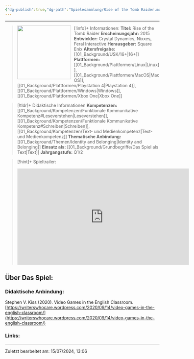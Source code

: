 ```yaml
---
{"dg-publish":true,"dg-path":"Spielesammlung/Rise of the Tomb Raider.md","permalink":"/spielesammlung/rise-of-the-tomb-raider/","noteIcon":"1"}
---
```


---
>[!info]+ Informationen:
><img src="https://assetsio.gnwcdn.com/co1rqa.jpg?width=1200&height=1200&fit=bounds&quality=70&format=jpg&auto=webp" style="float:left;height:175px;padding-right:10px">**Titel:** Rise of the Tomb Raider
>**Erscheinungsjahr:** 2015
>**Entwickler:** Crystal Dynamics, Nixxes, Feral Interactive
>**Herausgeber:** Square Enix
>**Altersfreigabe:** [[01_Background/USK/16+\|16+]]
>**Plattformen:** [[01_Background/Plattformen/Linux\|Linux]],[[01_Background/Plattformen/MacOS\|MacOS]],[[01_Background/Plattformen/Playstation 4\|Playstation 4]],[[01_Background/Plattformen/Windows\|Windows]],[[01_Background/Plattformen/Xbox One\|Xbox One]]

>[!tldr]+ Didaktische Informationen
>**Kompetenzen:** [[01_Background/Kompetenzen/Funktionale Kommunikative Kompetenz#Leseverstehen\|Leseverstehen]],[[01_Background/Kompetenzen/Funktionale Kommunikative Kompetenz#Schreiben\|Schreiben]],[[01_Background/Kompetenzen/Text- und Medienkompetenz\|Text- und Medienkompetenz]]
>**Thematische Anbindung:** [[01_Background/Themen/Identity and Belonging\|Identity and Belonging]]
>**Einsatz als:** [[01_Background/Grundbegriffe/Das Spiel als Text\|Text]]
>**Jahrgangstufe:** Q1/2

>[!hint]+ Spieltrailer:
><iframe width="560" height="315" src="https://www.youtube.com/embed/qiYiddjc6cU?si=AG7LASRSaAHoGfNG" title="YouTube video player" frameborder="0" allow="accelerometer; autoplay; clipboard-write; encrypted-media; gyroscope; picture-in-picture; web-share" referrerpolicy="strict-origin-when-cross-origin" allowfullscreen></iframe>


## Über Das Spiel:

### Didaktische Anbindung:
Stephen V. Kiss (2020). Video Games in the English Classroom. [https://writerswhocare.wordpress.com/2020/09/14/video-games-in-the-english-classroom/](https://writerswhocare.wordpress.com/2020/09/14/video-games-in-the-english-classroom/) 
### Links:

---
Zuletzt bearbeitet am: 15/07/2024, 13:06